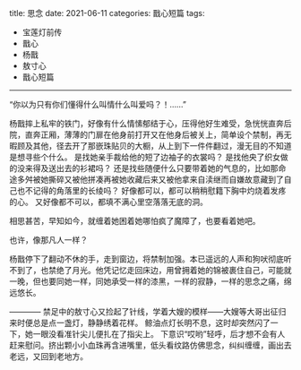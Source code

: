 title:	思念
date:	2021-06-11
categories: 戬心短篇
tags:

- 宝莲灯前传
- 戬心
- 杨戬
- 敖寸心
- 戬心短篇

---

“你以为只有你们懂得什么叫情什么叫爱吗？！……”
<!-- more -->

杨戬摔上私牢的铁门，好像有什么情愫郁结于心，压得他好生难受，急恍恍直奔后院，直奔正厢，薄薄的门扉在他身前打开又在他身后被关上，简单设个禁制，再无暇顾及其他，径去开了那嵌珠贴贝的大橱，从上到下一件件翻过，漫无目的不知道是想寻些个什么。
是找她亲手裁给他的短了边袖子的衣裳吗？
是找他央了织女做的没来得及送出去的衫裙吗？
还是找些随便什么只要带着她的气息的，比如那命途多舛被她撕碎又被他拼凑再被她收藏后来又被他拿来自渎继而自嫌故意藏到了自己也不记得的角落里的长绫吗？
好像都可以，都可以稍稍慰籍下胸中灼烧着发疼的心。
又好像都不可以，都填不满心里空落落无底的洞。

相思甚苦，早知如今，就缠着她困着她哪怕疯了魔障了，也要看着她吧。

也许，像那凡人一样？

杨戬停下了翻动不休的手，走到窗边，将禁制加强。本已遥远的人声和狗吠彻底听不到了，也禁绝了月光。他凭记忆走回床边，用曾拥着她的锦被裹住自己，可能就一晚，但也要同她一样，同她承受一样的漆黑，一样的寂静，一样的思念之痛，绵远悠长。

————
禁足中的敖寸心又捡起了针线，学着大嫂的模样——大嫂等大哥出征归来时便总是点一盏灯，静静绣着花样。
鲸油点灯长明不息，这时却突然闪了一下，她一眼没看准针尖儿便扎在了指尖上。
下意识“哎哟”轻呼，后才想不会有人赶来慰问。挤出颗小小血珠再含进嘴里，低头看纹路仿佛思念，纠纠缠缠，画出去老远，又回到老地方。


